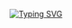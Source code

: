 <p align="center"> <a href="https://git.io/typing-svg"><img src="https://readme-typing-svg.demolab.com?font=Fira+Code&duration=1000&pause=1&color=1A9AF7&center=true&width=435&lines=Hello!;My+name+is+Alex!;I'm+studying+GoLang!;Go%2C+Go%2C+Go!" alt="Typing SVG" /></a> </p>
